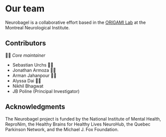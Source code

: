 # Our team

Neurobagel is a collaborative effort based in the [ORIGAMI Lab](https://neurodatascience.github.io/) at the Montreal Neurological Institute.

## Contributors
:cook: _Core maintainer_

- Sebastian Urchs :cook:
- Jonathan Armoza :cook:
- Arman Jahanpour :cook:
- Alyssa Dai :cook:
- Nikhil Bhagwat
- JB Poline (Principal Investigator)

## Acknowledgments

The Neurobagel project is funded by the National Institute of Mental Health, ReproNim, the Healthy Brains for Healthy Lives NeuroHub, the Quebec Parkinson Network, and the Michael J. Fox Foundation.
